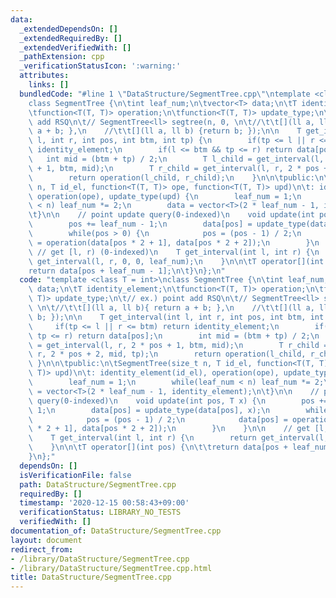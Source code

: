 ```yaml
---
data:
  _extendedDependsOn: []
  _extendedRequiredBy: []
  _extendedVerifiedWith: []
  _pathExtension: cpp
  _verificationStatusIcon: ':warning:'
  attributes:
    links: []
  bundledCode: "#line 1 \"DataStructure/SegmentTree.cpp\"\ntemplate <class T = int>\n\
    class SegmentTree {\n\tint leaf_num;\n\tvector<T> data;\n\tT identity_element;\n\
    \tfunction<T(T, T)> operation;\n\tfunction<T(T, T)> update_type;\n\t// ex.) point\
    \ add RSQ\n\t// SegmentTree<ll> segtree(n, 0, \n\t//\t\t[](ll a, ll b){ return\
    \ a + b; },\n    //\t\t[](ll a, ll b) {return b; });\n\n    T get_interval(int\
    \ l, int r, int pos, int btm, int tp) {\n        if(tp <= l || r <= btm) return\
    \ identity_element;\n        if(l <= btm && tp <= r) return data[pos];\n     \
    \   int mid = (btm + tp) / 2;\n        T l_child = get_interval(l, r, 2 * pos\
    \ + 1, btm, mid);\n        T r_child = get_interval(l, r, 2 * pos + 2, mid, tp);\n\
    \        return operation(l_child, r_child);\n    }\n\n\tpublic:\n\tSegmentTree(size_t\
    \ n, T id_el, function<T(T, T)> ope, function<T(T, T)> upd)\n\t: identity_element(id_el),\
    \ operation(ope), update_type(upd) {\n        leaf_num = 1;\n        while(leaf_num\
    \ < n) leaf_num *= 2;\n        data = vector<T>(2 * leaf_num - 1, identity_element);\n\
    \t}\n\n    // point update query(0-indexed)\n    void update(int pos, T x) {\n\
    \        pos += leaf_num - 1;\n        data[pos] = update_type(data[pos], x);\n\
    \        while(pos > 0) {\n            pos = (pos - 1) / 2;\n            data[pos]\
    \ = operation(data[pos * 2 + 1], data[pos * 2 + 2]);\n        }\n    }\n\n   \
    \ // get [l, r) (0-indexed)\n    T get_interval(int l, int r) {\n        return\
    \ get_interval(l, r, 0, 0, leaf_num);\n    }\n\n\tT operator[](int pos) {\n\t\t\
    return data[pos + leaf_num - 1];\n\t}\n};\n"
  code: "template <class T = int>\nclass SegmentTree {\n\tint leaf_num;\n\tvector<T>\
    \ data;\n\tT identity_element;\n\tfunction<T(T, T)> operation;\n\tfunction<T(T,\
    \ T)> update_type;\n\t// ex.) point add RSQ\n\t// SegmentTree<ll> segtree(n, 0,\
    \ \n\t//\t\t[](ll a, ll b){ return a + b; },\n    //\t\t[](ll a, ll b) {return\
    \ b; });\n\n    T get_interval(int l, int r, int pos, int btm, int tp) {\n   \
    \     if(tp <= l || r <= btm) return identity_element;\n        if(l <= btm &&\
    \ tp <= r) return data[pos];\n        int mid = (btm + tp) / 2;\n        T l_child\
    \ = get_interval(l, r, 2 * pos + 1, btm, mid);\n        T r_child = get_interval(l,\
    \ r, 2 * pos + 2, mid, tp);\n        return operation(l_child, r_child);\n   \
    \ }\n\n\tpublic:\n\tSegmentTree(size_t n, T id_el, function<T(T, T)> ope, function<T(T,\
    \ T)> upd)\n\t: identity_element(id_el), operation(ope), update_type(upd) {\n\
    \        leaf_num = 1;\n        while(leaf_num < n) leaf_num *= 2;\n        data\
    \ = vector<T>(2 * leaf_num - 1, identity_element);\n\t}\n\n    // point update\
    \ query(0-indexed)\n    void update(int pos, T x) {\n        pos += leaf_num -\
    \ 1;\n        data[pos] = update_type(data[pos], x);\n        while(pos > 0) {\n\
    \            pos = (pos - 1) / 2;\n            data[pos] = operation(data[pos\
    \ * 2 + 1], data[pos * 2 + 2]);\n        }\n    }\n\n    // get [l, r) (0-indexed)\n\
    \    T get_interval(int l, int r) {\n        return get_interval(l, r, 0, 0, leaf_num);\n\
    \    }\n\n\tT operator[](int pos) {\n\t\treturn data[pos + leaf_num - 1];\n\t\
    }\n};"
  dependsOn: []
  isVerificationFile: false
  path: DataStructure/SegmentTree.cpp
  requiredBy: []
  timestamp: '2020-12-15 00:58:43+09:00'
  verificationStatus: LIBRARY_NO_TESTS
  verifiedWith: []
documentation_of: DataStructure/SegmentTree.cpp
layout: document
redirect_from:
- /library/DataStructure/SegmentTree.cpp
- /library/DataStructure/SegmentTree.cpp.html
title: DataStructure/SegmentTree.cpp
---
```

